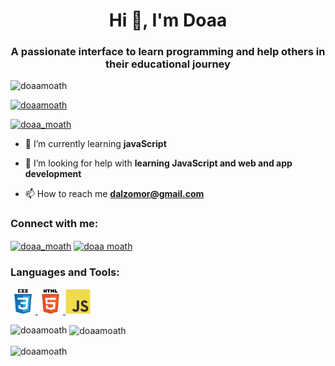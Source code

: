 <h1 align="center">Hi 👋, I'm Doaa</h1>
<h3 align="center">A passionate interface to learn programming and help others in their educational journey</h3>

<p align="left"> <img src="https://komarev.com/ghpvc/?username=doaamoath&label=Profile%20views&color=0e75b6&style=flat" alt="doaamoath" /> </p>

<p align="left"> <a href="https://github.com/ryo-ma/github-profile-trophy"><img src="https://github-profile-trophy.vercel.app/?username=doaamoath" alt="doaamoath" /></a> </p>

<p align="left"> <a href="https://twitter.com/doaa_moath" target="blank"><img src="https://img.shields.io/twitter/follow/doaa_moath?logo=twitter&style=for-the-badge" alt="doaa_moath" /></a> </p>

- 🌱 I’m currently learning **javaScript**

- 🤝 I’m looking for help with **learning JavaScript and web and app development**

- 📫 How to reach me **dalzomor@gmail.com**

<h3 align="left">Connect with me:</h3>
<p align="left">
<a href="https://twitter.com/doaa_moath" target="blank"><img align="center" src="https://raw.githubusercontent.com/rahuldkjain/github-profile-readme-generator/master/src/images/icons/Social/twitter.svg" alt="doaa_moath" height="30" width="40" /></a>
<a href="https://linkedin.com/in/doaa moath" target="blank"><img align="center" src="https://raw.githubusercontent.com/rahuldkjain/github-profile-readme-generator/master/src/images/icons/Social/linked-in-alt.svg" alt="doaa moath" height="30" width="40" /></a>
</p>

<h3 align="left">Languages and Tools:</h3>
<p align="left"> <a href="https://www.w3schools.com/css/" target="_blank" rel="noreferrer"> <img src="https://raw.githubusercontent.com/devicons/devicon/master/icons/css3/css3-original-wordmark.svg" alt="css3" width="40" height="40"/> </a> <a href="https://www.w3.org/html/" target="_blank" rel="noreferrer"> <img src="https://raw.githubusercontent.com/devicons/devicon/master/icons/html5/html5-original-wordmark.svg" alt="html5" width="40" height="40"/> </a> <a href="https://developer.mozilla.org/en-US/docs/Web/JavaScript" target="_blank" rel="noreferrer"> <img src="https://raw.githubusercontent.com/devicons/devicon/master/icons/javascript/javascript-original.svg" alt="javascript" width="40" height="40"/> </a> </p>

<p><img align="left" src="https://github-readme-stats.vercel.app/api/top-langs?username=doaamoath&show_icons=true&locale=en&layout=compact" alt="doaamoath" /></p>

<p>&nbsp;<img align="center" src="https://github-readme-stats.vercel.app/api?username=doaamoath&show_icons=true&locale=en" alt="doaamoath" /></p>

<p><img align="center" src="https://github-readme-streak-stats.herokuapp.com/?user=doaamoath&" alt="doaamoath" /></p>
